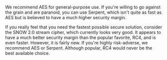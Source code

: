 We recommend AES for general-purpose use. If you're willing to go against the grain and are paranoid, you can use
Serpent, which isn't quite as fast as AES but is believed to have a much higher security margin.

If you really feel that you need the fastest possible secure solution, consider the SNOW 2.0 stream cipher, which
currently looks very good. It appears to have a much better security margin than the popular favorite, RC4, and is even
faster. However, it is fairly new. If you're highly risk-adverse, we recommend AES or Serpent. Although popular, RC4
would never be the best available choice.